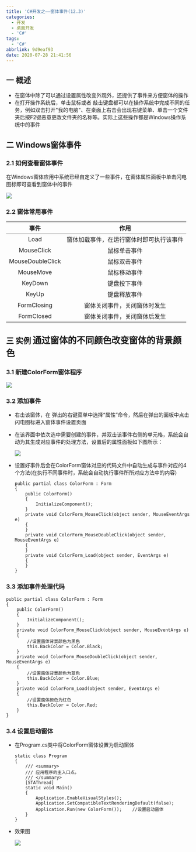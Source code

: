 ```yaml
---
title: 'C#开发之——窗体事件(12.3)'
categories:
  - 开发
  - 桌面开发
  - 'C#'
tags:
  - 'C#'
abbrlink: 9d9eaf93
date: 2020-07-28 21:41:56
---
```

## 一 概述

* 在窗体中除了可以通过设置属性改变外观外，还提供了事件来方便窗体的操作
* 在打开操作系统后，单击鼠标或者 敲击键盘都可以在操作系统中完成不同的任务，例如双击打开"我的电脑"、在桌面上右击会出现右键菜单、单击一个文件夹后按F2键恶意更改文件夹的名称等。实际上这些操作都是Windows操作系统中的事件

<!--more-->

## 二 Windows窗体事件

### 2.1 如何查看窗体事件

在Windows窗体应用中系统已经自定义了一些事件，在窗体属性面板中单击闪电图标即可查看到窗体中的事件

![][1]

### 2.2 窗体常用事件

|       事件       |                   作用                   |
| :--------------: | :--------------------------------------: |
|       Load       | 窗体加载事件，在运行窗体时即可执行该事件 |
|    MouseClick    |               鼠标单击事件               |
| MouseDoubleClick |               鼠标双击事件               |
|    MouseMove     |               鼠标移动事件               |
|     KeyDown      |               键盘按下事件               |
|      KeyUp       |               键盘释放事件               |
|   FormClosing    |       窗体关闭事件，关闭窗体时发生       |
|    FormClosed    |       窗体关闭事件，关闭窗体后发生       |

## 三 实例  <font size=5>通过窗体的不同颜色改变窗体的背景颜色</font>

### 3.1 新建ColorForm窗体程序

  ![][2]
### 3.2 添加事件

* 右击该窗体，在 弹出的右键菜单中选择“属性”命令，然后在弹出的面板中点击闪电图标进入窗体事件设置页面

* 在该界面中依次选中需要创建的事件，并双击该事件右侧的单元格，系统会自动为其生成对应事件的处理方法，设置后的属性面板如下图所示：

  ![][3]
  
* 设置好事件后会在ColorForm窗体对应的代码文件中自动生成与事件对应的4个方法(在执行不同事件时，系统会自动执行事件所所对应方法中的内容)
  
  ```
  public partial class ColorForm : Form
  {
      public ColorForm()
      {
          InitializeComponent();
      }
      private void ColorForm_MouseClick(object sender, MouseEventArgs e)
      {
      }
      private void ColorForm_MouseDoubleClick(object sender, MouseEventArgs e)
      {
      }
      private void ColorForm_Load(object sender, EventArgs e)
      {
      }
  }
  ```

### 3.3 添加事件处理代码

```
public partial class ColorForm : Form
{
    public ColorForm()
    {
        InitializeComponent();
    }
    private void ColorForm_MouseClick(object sender, MouseEventArgs e)
    {
        //设置窗体背景颜色为黑色
        this.BackColor = Color.Black;
    }
    private void ColorForm_MouseDoubleClick(object sender, MouseEventArgs e)
    {
        //设置窗体背景颜色为蓝色
        this.BackColor = Color.Blue;
    }
    private void ColorForm_Load(object sender, EventArgs e)
    {
        //设置窗体颜色为红色
        this.BackColor = Color.Red;
    }
}
```

### 3.4 设置启动窗体

* 在Program.cs类中将ColorForm窗体设置为启动窗体

  ```
  static class Program
  {
      /// <summary>
      /// 应用程序的主入口点。
      /// </summary>
      [STAThread]
      static void Main()
      {
          Application.EnableVisualStyles();
          Application.SetCompatibleTextRenderingDefault(false);
          Application.Run(new ColorForm());    //设置启动窗体
      }
  }
  ```

* 效果图

  ![][4]




[1]:https://images.pgzxc.com/csharp-event-function-property.png
[2]:https://images.pgzxc.com/csharp-color-form-create.png
[3]:https://images.pgzxc.com/csharp-color-form-property.png
[4]:https://images.pgzxc.com/csharp-color-form-view.gif

